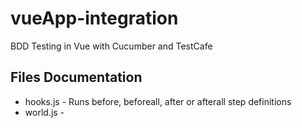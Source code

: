 # vueApp-integration
BDD Testing in Vue with Cucumber and TestCafe

## Files Documentation
* hooks.js - Runs before, beforeall, after or afterall step definitions
* world.js - 
